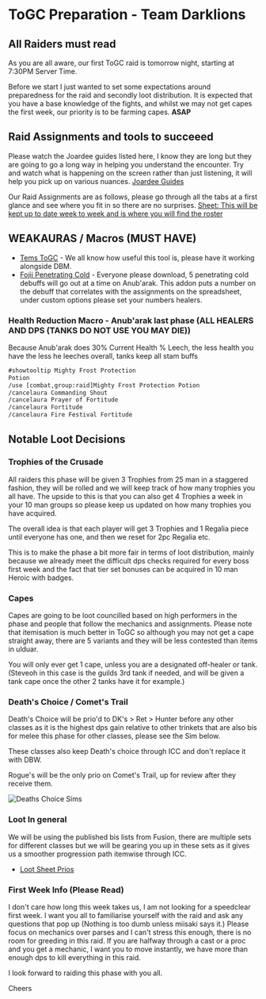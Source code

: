 # ToGC Preparation - Team Darklions
## All Raiders must read


As you are all aware, our first ToGC raid is tomorrow night, starting at 7:30PM Server Time. 

Before we start I just wanted to set some expectations around preparedness for the raid and secondly loot distribution. 
It is expected that you have a base knowledge of the fights, and whilst we may not get capes the first week, our priority is to be farming capes. **ASAP**

## Raid Assignments and tools to succeeed

Please watch the Joardee guides listed here, I know they are long but they are going to go a long way in helping you understand the encounter. 
Try and watch what is happening on the screen rather than just listening, it will help you pick up on various nuances. 
[Joardee Guides]([https://breakdance.github.io/breakdance/](https://www.youtube.com/@Joardee))

Our Raid Assignments are as follows, please go through all the tabs at a first glance and see where you fit in so there are no surprises.
[Sheet: This will be kept up to date week to week and is where you will find the roster](https://docs.google.com/spreadsheets/d/12ewyA8AGRln-gefoQ0yVON2NqEot_Ns2ju5_Sz8EHTQ/edit#gid=0)

## WEAKAURAS / Macros (MUST HAVE)
- [Tems ToGC](https://wago.io/TemsToGC) - We all know how useful this tool is, please have it working alongside DBM.
- [Fojii Penetrating Cold](https://wago.io/gTmTzXIa-) - Everyone please download, 5 penetrating cold debuffs will go out at a time on Anub'arak. This addon puts a number on the debuff that correlates with the assignments on the spreadsheet, under custom options please set your numbers healers.

### Health Reduction Macro - Anub'arak last phase (ALL HEALERS AND DPS (TANKS DO NOT USE YOU MAY DIE))
Because Anub'arak does 30% Current Health % Leech, the less health you have the less he leeches overall, tanks keep all stam buffs 
```txt
#showtooltip Mighty Frost Protection
Potion
/use [combat,group:raid]Mighty Frost Protection Potion
/cancelaura Commanding Shout
/cancelaura Prayer of Fortitude
/cancelaura Fortitude
/cancelaura Fire Festival Fortitude
```

## Notable Loot Decisions 

### Trophies of the Crusade
All raiders this phase will be given 3 Trophies from 25 man in a staggered fashion, they will be rolled and we will keep track of how many trophies you all have. 
The upside to this is that you can also get 4 Trophies a week in your 10 man groups so please keep us updated on how many trophies you have acquired. 

The overall idea is that each player will get 3 Trophies and 1 Regalia piece until everyone has one, and then we reset for 2pc Regalia etc.

This is to make the phase a bit more fair in terms of loot distribution, mainly because we already meet the difficult dps checks required for every boss first week and the fact that tier set bonuses can be acquired in 10 man Heroic with badges.

### Capes
Capes are going to be loot councilled based on high performers in the phase and people that follow the mechanics and assignments.
Please note that itemisation is much better in ToGC so although you may not get a cape straight away, there are 5 variants and they will be less contested than items in ulduar.

You will only ever get 1 cape, unless you are a designated off-healer or tank. (Steveoh in this case is the guilds 3rd tank if needed, and will be given a tank cape once the other 2 tanks have it for example.)

### Death's Choice / Comet's Trail

Death's Choice will be prio'd to DK's > Ret > Hunter before any other classes as it is the highest dps gain relative to other trinkets that are also bis for melee this phase for other classes, please see the Sim below.

These classes also keep Death's choice through ICC and don't replace it with DBW. 

Rogue's will be the only prio on Comet's Trail, up for review after they receive them.

![Deaths Choice Sims](https://lh4.googleusercontent.com/A8IbcqUEmr4RUd09tJ9e-bM7KwokHq7E82Qsi4m0XvlRc-pgU12gHxqaQa_Uz2P2XHdslKoJb4pla2jf4ocHEXG1EVKAEmX9pPB2c7w1A3c1J9bbAj8xxEltY9vpTWLUHzh_H8cde_1RbiwXbEYgTgQ)

### Loot In general

We will be using the published bis lists from Fusion, there are multiple sets for different classes but we will be gearing you up in these sets as it gives us a smoother progression path itemwise through ICC. 
- [Loot Sheet Prios](https://docs.google.com/spreadsheets/d/1TyYdcyq2_J5GT6rsIH9mNQgKWtoOa7bxDriMf8u1d5Q/pubhtml#)


### First Week Info (Please Read)

I don't care how long this week takes us, I am not looking for a speedclear first week. 
I want you all to familiarise yourself with the raid and ask any questions that pop up (Nothing is too dumb unless miisaki says it.)
Please focus on mechanics over parses and I can't stress this enough, there is no room for greeding in this raid. If you are halfway through a cast or a proc and you get a mechanic, I want you to move instantly, we have more than enough dps to kill everything in this raid.

I look forward to raiding this phase with you all. 

Cheers



